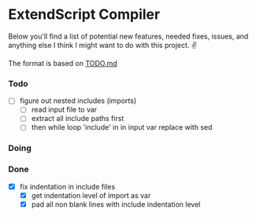 # ExtendScript Compiler

Below you'll find a list of potential new features, needed fixes, issues, and anything else I think I might want to do with this project. ✌️

The format is based on [TODO.md](https://github.com/todomd/todo.md)

### Todo

- [ ] figure out nested includes (imports)
    - [ ] read input file to var
    - [ ] extract all include paths first
    - [ ] then while loop 'include' in in input var replace with sed

### Doing

### Done

- [x] fix indentation in include files
    - [x] get indentation level of import as var
    - [x] pad all non blank lines with include indentation level
